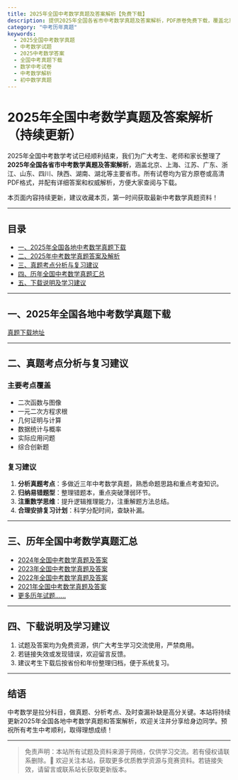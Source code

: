 ```yaml
---
title: 2025年全国中考数学真题及答案解析【免费下载】
description: 提供2025年全国各省市中考数学真题及答案解析，PDF原卷免费下载，覆盖北京、上海、江苏、广东等地，助力中考考生科学备考数学。
category: "中考历年真题"
keywords:
  - 2025全国中考数学真题
  - 中考数学试题
  - 2025中考数学答案
  - 全国中考真题下载
  - 数学中考试卷
  - 中考数学解析
  - 初中数学真题
---
```


# 2025年全国中考数学真题及答案解析（持续更新）

2025年全国中考数学考试已经顺利结束，我们为广大考生、老师和家长整理了**2025年全国各省市中考数学真题及答案解析**，涵盖北京、上海、江苏、广东、浙江、山东、四川、陕西、湖南、湖北等主要省市。所有试卷均为官方原卷或高清PDF格式，并配有详细答案和权威解析，方便大家查阅与下载。  

本页面内容持续更新，建议收藏本页，第一时间获取最新中考数学真题资料！

---

## 目录

- [一、2025年全国各地中考数学真题下载](#全国各地真题)
- [二、2025年中考数学真题答案及解析](#答案解析)
- [三、真题考点分析与复习建议](#考点分析)
- [四、历年全国中考数学真题汇总](#历年真题)
- [五、下载说明及学习建议](#下载说明)

---

## <span id="全国各地真题">一、2025年全国各地中考数学真题下载</span>

[真题下载地址](https://pan.quark.cn/s/1b79b511b89b)

---

## <span id="考点分析">二、真题考点分析与复习建议</span>

### 主要考点覆盖

- 二次函数与图像
- 一元二次方程求根
- 几何证明与计算
- 数据统计与概率
- 实际应用问题
- 综合创新题

### 复习建议

1. **分析真题考点**：多做近三年中考数学真题，熟悉命题思路和重点考查知识。
2. **归纳易错题型**：整理错题本，重点突破薄弱环节。
3. **注重数学思维**：提升逻辑推理能力，注重解题方法总结。
4. **合理安排复习计划**：科学分配时间，查缺补漏。

---

## <span id="历年真题">三、历年全国中考数学真题汇总</span>

- [2024年全国中考数学真题及答案](#)
- [2023年全国中考数学真题及答案](#)
- [2022年全国中考数学真题及答案](#)
- [2021年全国中考数学真题及答案](#)
- [更多历年试题……](#)

---

## <span id="下载说明">四、下载说明及学习建议</span>

1. 试题及答案均为免费资源，供广大考生学习交流使用，严禁商用。
2. 若链接失效或发现错误，欢迎留言反馈。
3. 建议考生下载后按省份和年份整理归档，便于系统复习。

---

## 结语

中考数学是拉分科目，做真题、分析考点、及时查漏补缺是高分关键。本站将持续更新2025年全国各地中考数学真题和答案解析，欢迎关注并分享给身边同学。预祝所有考生中考顺利，取得理想成绩！

---

> 免责声明：本站所有试题及资料来源于网络，仅供学习交流。若有侵权请联系删除。📌 欢迎关注本站，获取更多优质教学资源与竞赛资料。若链接失效，请留言或联系站长获取更新版本。
